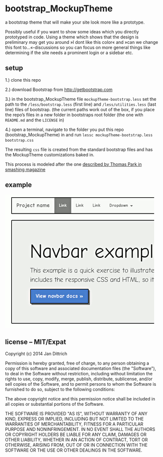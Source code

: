 bootstrap_MockupTheme
=====================

a bootstrap theme that will make your site look more like a prototype.

Possibly useful if you want to show some ideas which you directly prototyped in code. Using a theme which shows that the design is preliminary may get you around »I dont like this color« and »can we change this font to…«-discussions so you can focus on more general things like determining if the site needs a prominent login or a sidebar etc.

setup
-----
1.) clone this repo

2.) download Bootstrap from http://getbootstrap.com

3.) in the bootstrap_MockupTheme file `mockupTheme-bootstrap.less` set the path to the `/less/bootstrap.less` (first line) 
and `/less/utilities.less` (last line) files of bootstrap. (the current paths work out of the box, if you place the repo’s files 
in a new folder in bootstraps root folder (the one with `README.md` and the `LICENSE` in) 

4.) open a terminal, navigate to the folder you put this repo (bootstrap_MockupTheme) in and run `lessc mockupTheme-bootstrap.less bootstrap.css`

The resulting `css` file is created from the standard bootstrap files and has the MockupTheme customizations baked in. 

This process is modeled after the one [described by Thomas Park in smashing magazine](http://www.smashingmagazine.com/2013/03/12/customizing-bootstrap/)

example
-------

![example](example.png)

license – MIT/Expat
---------


Copyright (c) 2014 Jan Dittrich


Permission is hereby granted, free of charge, to any person obtaining a copy of this software and associated documentation files (the "Software"), to deal in the Software without restriction, including without limitation the rights to use, copy, modify, merge, publish, distribute, sublicense, and/or sell copies of the Software, and to permit persons to whom the Software is furnished to do so, subject to the following conditions:

The above copyright notice and this permission notice shall be included in all copies or substantial portions of the Software.

THE SOFTWARE IS PROVIDED "AS IS", WITHOUT WARRANTY OF ANY KIND, EXPRESS OR IMPLIED, INCLUDING BUT NOT LIMITED TO THE WARRANTIES OF MERCHANTABILITY, FITNESS FOR A PARTICULAR PURPOSE AND NONINFRINGEMENT. IN NO EVENT SHALL THE AUTHORS OR COPYRIGHT HOLDERS BE LIABLE FOR ANY CLAIM, DAMAGES OR OTHER LIABILITY, WHETHER IN AN ACTION OF CONTRACT, TORT OR OTHERWISE, ARISING FROM, OUT OF OR IN CONNECTION WITH THE SOFTWARE OR THE USE OR OTHER DEALINGS IN THE SOFTWARE.

